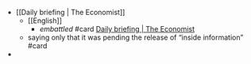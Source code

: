 - [[Daily briefing | The Economist]]
	- [[English]]
		- _embattled_ #card  [Daily briefing | The Economist](https://www.economist.com/espresso?itm\_source=parsely-api)
	- saying only that it was pending the release of “inside information” #card
-
